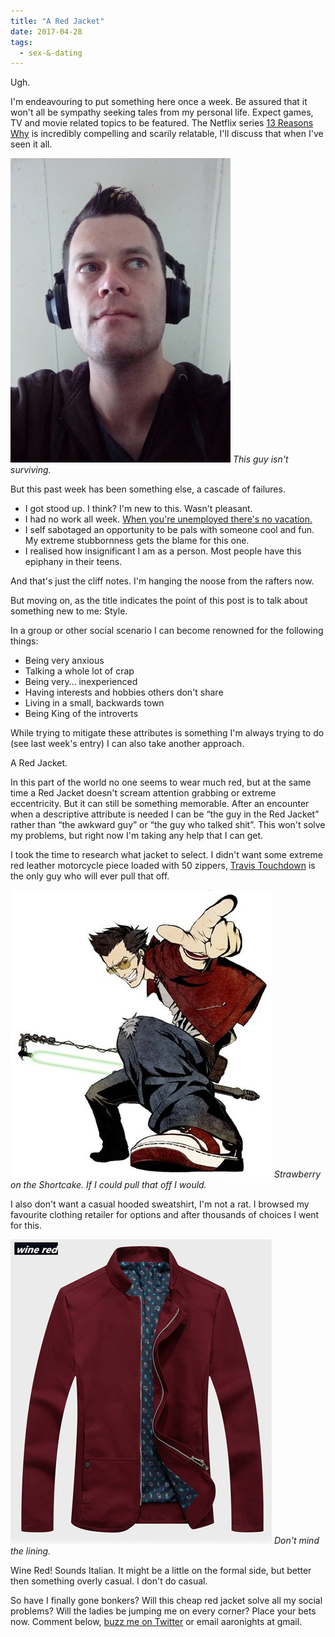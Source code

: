 ```yaml
---
title: "A Red Jacket"
date: 2017-04-28
tags:
  - sex-&-dating
---
```


Ugh.

I'm endeavouring to put something here once a week. Be assured that it won't all be sympathy seeking tales from my personal life. Expect games, TV and movie related topics to be featured. The Netflix series [13 Reasons Why](https://www.netflix.com/nz/title/80117470) is incredibly compelling and scarily relatable, I'll discuss that when I've seen it all.

[![This guy isn't surviving.](../../assets/images/blog/me31.jpg)](../../assets/images/blog/me31.jpg)
_This guy isn't surviving._

But this past week has been something else, a cascade of failures.

* I got stood up. I think? I'm new to this. Wasn't pleasant.
* I had no work all week. [When you're unemployed there's no vacation.](https://youtu.be/WUAcN9UCnbU?t=162)
* I self sabotaged an opportunity to be pals with someone cool and fun. My extreme stubbornness gets the blame for this one.
* I realised how insignificant I am as a person. Most people have this epiphany in their teens.

And that's just the cliff notes. I'm hanging the noose from the rafters now.

But moving on, as the title indicates the point of this post is to talk about something new to me: Style.

In a group or other social scenario I can become renowned for the following things:

* Being very anxious
* Talking a whole lot of crap
* Being very… inexperienced
* Having interests and hobbies others don't share
* Living in a small, backwards town
* Being King of the introverts

While trying to mitigate these attributes is something I'm always trying to do (see last week's entry) I can also take another approach.

A Red Jacket.

In this part of the world no one seems to wear much red, but at the same time a Red Jacket doesn't scream attention grabbing or extreme eccentricity. But it can still be something memorable. After an encounter when a descriptive attribute is needed I can be “the guy in the Red Jacket” rather than “the awkward guy” or “the guy who talked shit”. This won't solve my problems, but right now I'm taking any help that I can get.

I took the time to research what jacket to select. I didn't want some extreme red leather motorcycle piece loaded with 50 zippers, [Travis Touchdown](http://nomoreheroes.wikia.com/wiki/Travis_Touchdown) is the only guy who will ever pull that off.

[![Strawberry on the Shortcake. If I could pull that off I would.](../../assets/images/blog/travis.jpg)](../../assets/images/blog/travis.jpg)
_Strawberry on the Shortcake. If I could pull that off I would._

I also don't want a casual hooded sweatshirt, I'm not a rat. I browsed my favourite clothing retailer for options and after thousands of choices I went for this.

[![Don't mind the lining.](../../assets/images/blog/winered.jpg)](../../assets/images/blog/winered.jpg)
_Don't mind the lining._

Wine Red! Sounds Italian. It might be a little on the formal side, but better then something overly casual. I don't do casual.

So have I finally gone bonkers? Will this cheap red jacket solve all my social problems? Will the ladies be jumping me on every corner? Place your bets now. Comment below, [buzz me on Twitter](http://twitter.com/aaronights) or email aaronights at gmail.
